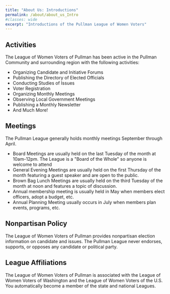 ```yaml
---
title: "About Us: Introductions"
permalink: /about/about_us_Intro
#classes: wide
excerpt: "Introductions of the Pullman League of Women Voters"
---
```


## Activities

The League of Women Voters of Pullman has been active in the Pullman Community and surrounding region with the following activities:
* Organizing Candidate and Initiative Forums
* Publishing the Directory of Elected Officials
* Conducting Studies of Issues
* Voter Registration
* Organizing Monthly Meetings
* Observing Local Government Meetings
* Publishing a Monthly Newsletter
* And Much More!

## Meetings

The Pullman League generally holds monthly meetings September through April.
* Board Meetings are usually held on the last Tuesday of the month at 10am-12pm. The League is a "Board of the Whole" so anyone is welcome to attend
* General Evening Meetings are usually held on the first Thursday of the month featuring a guest speaker and are open to the public.
* Brown Bag Lunch Meetings are usually held on the third Tuesday of the month at noon and features a topic of discussion.    
* Annual membership meeting is usually held in May when members elect officers, adopt a budget, etc.
* Annual Planning Meeting usually occurs in July when members plan events, programs, etc.

## Nonpartisan Policy

The League of Women Voters of Pullman provides nonpartisan election information on candidate and issues. The Pullman League never endorses, supports, or opposes any candidate or political party.

## League Affiliations

The League of Women Voters of Pullman is associated with the League of Women Voters of Washington and the League of Women Voters of the U.S. You automatically become a member of the state and national Leagues.
